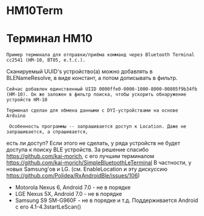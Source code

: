 # HM10Term
Терминал HM10
=============
    Пример терминала для отправки/приёма комманд через Bluetooth Terminal cc2541 (HM-10, BT05, e.t.c.).
Сканируемый UUID's устройство(а) можно добавлять в BLENameResolve, в виде констант, а потом дописывать
в фильтр.

    Сейчас добавлен единственный UIID 0000ffe0-0000-1000-8000-00805f9b34fb (HM-10). Он же заложен в фильтр поиска, чтобы ускорить обнаружение устройств HM-10

    Терминал сделан для обмена данными с DYI-устройствами на основе Arduino

     Особенность программы -- запрашивается доступ к Location. Даже не запрашивается, а спрашивается,
 есть ли доступ? Если этого не сделать, у ряда устройств не будет доступа к поиску BLE устройств.
 За решение спасибо https://github.com/kai-morich, с его лучшим терминалом https://github.com/kai-morich/SimpleBluetoothLeTerminal
     В частности, у новых Samsung'ов и LG. (см. EnableLocation и эту дискуссию https://github.com/Polidea/RxAndroidBle/issues/106)
 * Motorola Nexus 6, Android 7.0 - не в порядке
 * LGE Nexus 5X, Android 7.0 - не в порядке
 * Samsung S9 SM-G960F - не в порядке
 и т.д.
    Поддерживается Android с его 4.1-4.3startLeScan()

